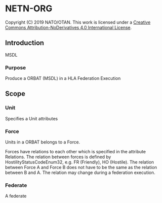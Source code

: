 # NETN-ORG
Copyright (C) 2019 NATO/OTAN.
This work is licensed under a [Creative Commons Attribution-NoDerivatives 4.0 International License](LICENSE.md).

## Introduction
MSDL

### Purpose
Produce a ORBAT (MSDL) in a HLA Federation Execution

## Scope

### Unit

Specifies a Unit attributes


### Force

Units in a ORBAT belongs to a Force. 
 
Forces have relations to each other which is specified in the attribute Relations. 
The relation between forces is defined by HostilityStatusCodeEnum32, e.g. FR (Friendly),  HO (Hostile). 
The relation between Force A and Force B does not have to be the same as the relation between B and A. 
The relation may change during a federation execution.


### Federate

A federate




[objectclasses]: ./objectclasses.png
